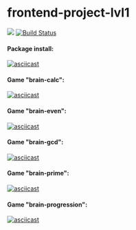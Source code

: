 # frontend-project-lvl1
<a href="https://codeclimate.com/github/codeclimate/codeclimate/maintainability"><img src="https://api.codeclimate.com/v1/badges/a99a88d28ad37a79dbf6/maintainability" /></a>
[![Build Status](https://travis-ci.org/EvgeniyLarkov/frontend-project-lvl1.svg?branch=master)](https://travis-ci.org/EvgeniyLarkov/frontend-project-lvl1)
#### Package install: 
[![asciicast](https://asciinema.org/a/JPav5IUqU06bwmN6DhDFLIvY5.svg)](https://asciinema.org/a/JPav5IUqU06bwmN6DhDFLIvY5)
#### Game "brain-calc": 
[![asciicast](https://asciinema.org/a/TlLFVyjDdyJZ0dHwq0hc1xfWE.svg)](https://asciinema.org/a/TlLFVyjDdyJZ0dHwq0hc1xfWE)
#### Game "brain-even": 
[![asciicast](https://asciinema.org/a/hfsg39BmuzIz3UBcrU8uPntg1.svg)](https://asciinema.org/a/hfsg39BmuzIz3UBcrU8uPntg1)
#### Game "brain-gcd": 
[![asciicast](https://asciinema.org/a/DqaX53URxUAd9ydf04Nk2jHwa.svg)](https://asciinema.org/a/DqaX53URxUAd9ydf04Nk2jHwa)
#### Game "brain-prime": 
[![asciicast](https://asciinema.org/a/Qy6LCRRisNkFMyyNDyhkFYkqI.svg)](https://asciinema.org/a/Qy6LCRRisNkFMyyNDyhkFYkqI)
#### Game "brain-progression": 
[![asciicast](https://asciinema.org/a/8owZquLvDoyREaIcOr4tjWOq6.svg)](https://asciinema.org/a/8owZquLvDoyREaIcOr4tjWOq6)
